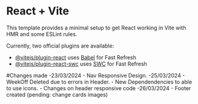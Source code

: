 # React + Vite

This template provides a minimal setup to get React working in Vite with HMR and some ESLint rules.

Currently, two official plugins are available:

- [@vitejs/plugin-react](https://github.com/vitejs/vite-plugin-react/blob/main/packages/plugin-react/README.md) uses [Babel](https://babeljs.io/) for Fast Refresh
- [@vitejs/plugin-react-swc](https://github.com/vitejs/vite-plugin-react-swc) uses [SWC](https://swc.rs/) for Fast Refresh


#Changes made
-23/03/2024 - Nav Responsive Design.
-25/03/2024 - WeekOff Deleted due to errors in Header.
            - New Dependendencies to able to use icons.
            - Changes on header responsive code 
-26/03/2024 - Footer created (pending: change cards images)            









